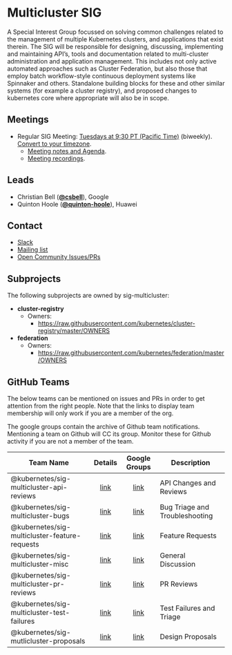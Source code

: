 <!---
This is an autogenerated file!

Please do not edit this file directly, but instead make changes to the
sigs.yaml file in the project root.

To understand how this file is generated, see https://git.k8s.io/community/generator/README.md
-->
# Multicluster SIG

A Special Interest Group focussed on solving common challenges related to the management of multiple Kubernetes clusters, and applications that exist therein. The SIG will be responsible for designing, discussing, implementing and maintaining API’s, tools and documentation related to multi-cluster administration and application management. This includes not only active automated approaches such as Cluster Federation, but also those that employ batch workflow-style continuous deployment systems like Spinnaker and others.  Standalone building blocks for these and other similar systems (for example a cluster registry), and proposed changes to kubernetes core where appropriate will also be in scope.

## Meetings
* Regular SIG Meeting: [Tuesdays at 9:30 PT (Pacific Time)](https://zoom.us/my/k8s.mc) (biweekly). [Convert to your timezone](http://www.thetimezoneconverter.com/?t=9:30&tz=PT%20%28Pacific%20Time%29).
  * [Meeting notes and Agenda](https://docs.google.com/document/d/18mk62nOXE_MCSSnb4yJD_8UadtzJrYyJxFwbrgabHe8/edit).
  * [Meeting recordings](https://www.youtube.com/watch?v=iWKC3FsNHWg&list=PL69nYSiGNLP0HqgyqTby6HlDEz7i1mb0-).

## Leads
* Christian Bell (**[@csbell](https://github.com/csbell)**), Google
* Quinton Hoole (**[@quinton-hoole](https://github.com/quinton-hoole)**), Huawei

## Contact
* [Slack](https://kubernetes.slack.com/messages/sig-multicluster)
* [Mailing list](https://groups.google.com/forum/#!forum/kubernetes-sig-multicluster)
* [Open Community Issues/PRs](https://github.com/kubernetes/community/labels/sig%2Fmulticluster)

## Subprojects

The following subprojects are owned by sig-multicluster:
- **cluster-registry**
  - Owners:
    - https://raw.githubusercontent.com/kubernetes/cluster-registry/master/OWNERS
- **federation**
  - Owners:
    - https://raw.githubusercontent.com/kubernetes/federation/master/OWNERS

## GitHub Teams

The below teams can be mentioned on issues and PRs in order to get attention from the right people.
Note that the links to display team membership will only work if you are a member of the org.

The google groups contain the archive of Github team notifications.
Mentioning a team on Github will CC its group.
Monitor these for Github activity if you are not a member of the team.

| Team Name | Details | Google Groups | Description |
| --------- |:-------:|:-------------:|  ----------- |
| @kubernetes/sig-multicluster-api-reviews | [link](https://github.com/orgs/kubernetes/teams/sig-multicluster-api-reviews) | [link](https://groups.google.com/forum/#!forum/kubernetes-sig-multicluster-api-reviews) | API Changes and Reviews |
| @kubernetes/sig-multicluster-bugs | [link](https://github.com/orgs/kubernetes/teams/sig-multicluster-bugs) | [link](https://groups.google.com/forum/#!forum/kubernetes-sig-multicluster-bugs) | Bug Triage and Troubleshooting |
| @kubernetes/sig-multicluster-feature-requests | [link](https://github.com/orgs/kubernetes/teams/sig-multicluster-feature-requests) | [link](https://groups.google.com/forum/#!forum/kubernetes-sig-multicluster-feature-requests) | Feature Requests |
| @kubernetes/sig-multicluster-misc | [link](https://github.com/orgs/kubernetes/teams/sig-multicluster-misc) | [link](https://groups.google.com/forum/#!forum/kubernetes-sig-multicluster-misc) | General Discussion |
| @kubernetes/sig-multicluster-pr-reviews | [link](https://github.com/orgs/kubernetes/teams/sig-multicluster-pr-reviews) | [link](https://groups.google.com/forum/#!forum/kubernetes-sig-multicluster-pr-reviews) | PR Reviews |
| @kubernetes/sig-multicluster-test-failures | [link](https://github.com/orgs/kubernetes/teams/sig-multicluster-test-failures) | [link](https://groups.google.com/forum/#!forum/kubernetes-sig-multicluster-test-failures) | Test Failures and Triage |
| @kubernetes/sig-mutlicluster-proposals | [link](https://github.com/orgs/kubernetes/teams/sig-mutlicluster-proposals) | [link](https://groups.google.com/forum/#!forum/kubernetes-sig-mutlicluster-proposals) | Design Proposals |

<!-- BEGIN CUSTOM CONTENT -->

<!-- END CUSTOM CONTENT -->
